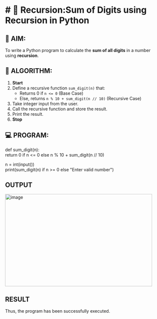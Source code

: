 # # 🔁 Recursion:Sum of Digits using Recursion in Python

## 🎯 AIM:
To write a Python program to calculate the **sum of all digits** in a number using **recursion**.

## 🧠 ALGORITHM:

1. **Start**
2. Define a recursive function `sum_digit(n)` that:
   - Returns 0 if `n <= 0` (Base Case)
   - Else, returns `n % 10 + sum_digit(n // 10)` (Recursive Case)
3. Take integer input from the user.
4. Call the recursive function and store the result.
5. Print the result.
6. **Stop**

## 💻 PROGRAM:

def sum_digit(n):<br>
    return 0 if n <= 0 else n % 10 + sum_digit(n // 10)<br>

n = int(input())<br>
print(sum_digit(n) if n >= 0 else "Enter valid number")



## OUTPUT
<img width="479" height="301" alt="image" src="https://github.com/user-attachments/assets/d8292bf7-3714-47cd-914e-924817feb459" />

## RESULT
Thus, the program has been successfully executed.
